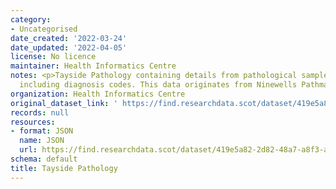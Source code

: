 ```yaml
---
category:
- Uncategorised
date_created: '2022-03-24'
date_updated: '2022-04-05'
license: No licence
maintainer: Health Informatics Centre
notes: <p>Tayside Pathology containing details from pathological samples and biopsy
  including diagnosis codes. This data originates from Ninewells Pathmanager.</p>
organization: Health Informatics Centre
original_dataset_link: ' https://find.researchdata.scot/dataset/419e5a82-2d82-48a7-a8f3-a83e64a54e92'
records: null
resources:
- format: JSON
  name: JSON
  url: https://find.researchdata.scot/dataset/419e5a82-2d82-48a7-a8f3-a83e64a54e92/resource/419e5a82-2d82-48a7-a8f3-a83e64a54e92/download/datadictionary.json
schema: default
title: Tayside Pathology
---
```

